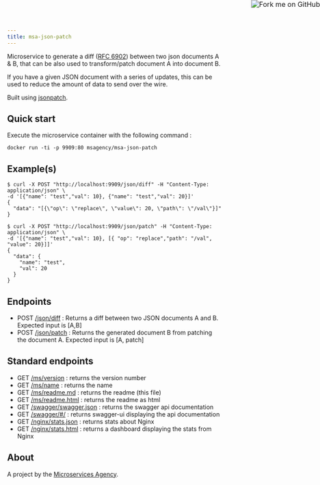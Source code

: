 ```yaml
---
title: msa-json-patch
---
```


<a href="https://github.com/TheMicroservicesAgency/msa-json-patch"><img style="zoom: 1.15; position: absolute; top: 0; right: 0; border: 0;" src="https://camo.githubusercontent.com/e7bbb0521b397edbd5fe43e7f760759336b5e05f/68747470733a2f2f73332e616d617a6f6e6177732e636f6d2f6769746875622f726962626f6e732f666f726b6d655f72696768745f677265656e5f3030373230302e706e67" alt="Fork me on GitHub" data-canonical-src="https://s3.amazonaws.com/github/ribbons/forkme_right_green_007200.png"></a>

Microservice to generate a diff ([RFC 6902](https://tools.ietf.org/html/rfc6902)) between two json documents A & B, that can be also used to transform/patch document A into document B.

If you have a given JSON document with a series of updates, this can be used to reduce the amount of data to send over the wire.

Built using [jsonpatch](https://pypi.python.org/pypi/jsonpatch).

## Quick start

Execute the microservice container with the following command :

    docker run -ti -p 9909:80 msagency/msa-json-patch

## Example(s)


    $ curl -X POST "http://localhost:9909/json/diff" -H "Content-Type: application/json" \
    -d '[{"name": "test","val": 10}, {"name": "test","val": 20}]'
    {
      "data": "[{\"op\": \"replace\", \"value\": 20, \"path\": \"/val\"}]"
    }

    $ curl -X POST "http://localhost:9909/json/patch" -H "Content-Type: application/json" \
    -d '[{"name": "test","val": 10}, [{ "op": "replace","path": "/val", "value": 20}]]'
    {
      "data": {
        "name": "test",
        "val": 20
      }
    }

## Endpoints

- POST [/json/diff]() : Returns a diff between two JSON documents A and B. Expected input is [A,B]
- POST [/json/patch]() : Returns the generated document B from patching the document A. Expected input is [A, patch]

## Standard endpoints

- GET [/ms/version](http://demo.microservices.agency:9909/ms/version) : returns the version number
- GET [/ms/name](http://demo.microservices.agency:9909/ms/name) : returns the name
- GET [/ms/readme.md](http://demo.microservices.agency:9909/ms/readme.md) : returns the readme (this file)
- GET [/ms/readme.html](http://demo.microservices.agency:9909/ms/readme.html) : returns the readme as html
- GET [/swagger/swagger.json](http://demo.microservices.agency:9909/swagger/swagger.json) : returns the swagger api documentation
- GET [/swagger/#/](http://demo.microservices.agency:9909/swagger/#/) : returns swagger-ui displaying the api documentation
- GET [/nginx/stats.json](http://demo.microservices.agency:9909/nginx/stats.json) : returns stats about Nginx
- GET [/nginx/stats.html](http://demo.microservices.agency:9909/nginx/stats.html) : returns a dashboard displaying the stats from Nginx

## About

A project by the [Microservices Agency](http://microservices.agency).
